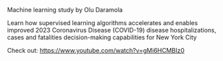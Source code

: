 Machine learning study by Olu Daramola 

Learn how supervised learning algorithms accelerates and enables improved 2023 Coronavirus Disease (COVID-19) disease hospitalizations, cases and fatalities decision-making capabilities for New York City

Check out: https://www.youtube.com/watch?v=gMi6HCMBIz0

